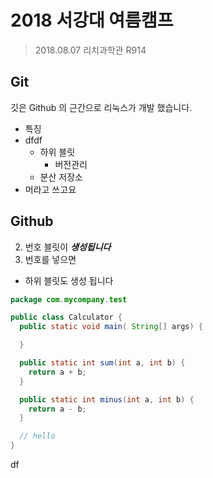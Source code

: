 # 2018 서강대 여름캠프

> 2018.08.07
> 리치과학관 R914

## Git


깃은 Github 의 근간으로 리눅스가 개발 했습니다.

- 특징
- dfdf
  - 하위 블릿
    - 버전관리
  - 분산 저장소
- 머라고 쓰고요

## Github

2. 번호 블릿이 ***생성됩니다***
1. 번호를 넣으면
  - 하위 블릿도 생성 됩니다

```java
package com.mycompany.test

public class Calculator {
  public static void main( String[] args) {

  }

  public static int sum(int a, int b) {
    return a + b;
  }

  public static int minus(int a, int b) {
    return a - b;
  }

  // hello
}
```









df






















